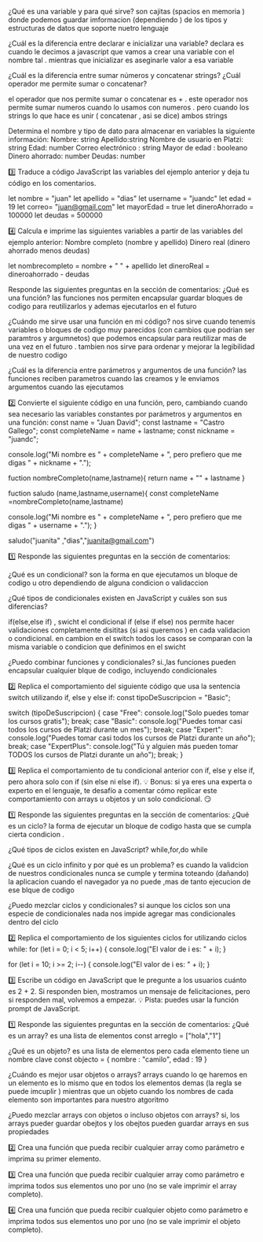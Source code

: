 ¿Qué es una variable y para qué sirve?
son cajitas (spacios en memoria ) donde podemos guardar imformacion (dependiendo ) de los tipos  y estructuras  de datos que soporte nuetro lenguaje

¿Cuál es la diferencia entre declarar e inicializar una variable?
declara es cuando le decimos a javascript que vamos a crear una variable con el nombre tal . mientras que inicializar es aseginarle valor a esa variable 

¿Cuál es la diferencia entre sumar números y concatenar strings?
¿Cuál operador me permite sumar o concatenar?

el operador que nos permite sumar o concatenar es + . este operador nos permite sumar numeros cuando lo usamos con numeros . pero cuando los strings  lo que hace es unir ( concatenar , asi se dice) ambos strings




Determina el nombre y tipo de dato para almacenar en variables la siguiente información:
Nombre: string 
Apellido:string
Nombre de usuario en Platzi: string
Edad: number
Correo electrónico : string
Mayor de edad : booleano
Dinero ahorrado: number
Deudas: number 



3️⃣ Traduce a código JavaScript las variables del ejemplo anterior y deja tu código en los comentarios.

let nombre = "juan"
let apellido = "dias"
let username = "juandc"
let edad = 19
let correo= "juan@gmail.com"
let mayorEdad = true
let dineroAhorrado = 100000
let deudas = 500000





4️⃣ Calcula e imprime las siguientes variables a partir de las variables del ejemplo anterior:
Nombre completo (nombre y apellido)
Dinero real (dinero ahorrado menos deudas)

let nombrecompleto  = nombre + " " +  apellido
let dineroReal = dineroahorrado - deudas 




Responde las siguientes preguntas en la sección de comentarios:
¿Qué es una función?
  las funciones nos permiten encapsular guardar bloques de codigo para reutilizarlos y ademas ejecutarlos en el futuro 


¿Cuándo me sirve usar una función en mi código?
nos sirve cuando tenemis variables o bloques de codigo muy  parecidos (con cambios que podrian ser paramtros y argumnetos) que podemos encapsular para reutilizar mas de una vez en el futuro .  tambien nos sirve para ordenar y mejorar la legibilidad de nuestro codigo


¿Cuál es la diferencia entre parámetros y argumentos de una función?
las funciones reciben parametros cuando las creamos y le enviamos argumentos cuando las ejecutamos 


2️⃣ Convierte el siguiente código en una función, pero, cambiando cuando sea necesario las variables constantes por parámetros y argumentos en una función:
const name = "Juan David";
const lastname = "Castro Gallego";
const completeName = name + lastname;
const nickname = "juandc";

console.log("Mi nombre es " + completeName + ", pero prefiero que me digas " + nickname + ".");

fuction nombreCompleto(name,lastname){
    return name + "" + lastname
}

fuction saludo (name,lastname,username){
const completeName =nombreCompleto(name,lastname)

console.log("Mi nombre es " + completeName + ", pero prefiero que me digas " + username + ".");
}

saludo("juanita" ,"dias","juanita@gmail.com")


1️⃣ Responde las siguientes preguntas en la sección de comentarios:

¿Qué es un condicional?
son la forma en que ejecutamos un bloque de codigo u otro dependiendo de alguna condicion o validaccion

¿Qué tipos de condicionales existen en JavaScript y cuáles son sus diferencias?

if(else,else if) , swicht
el condicional if (else if else) nos permite hacer validaciones completamente disititas (si asi queremos ) en cada validacion o condicional. en cambion en el switch todos los casos se comparan con la misma variable o condicion que definimos en el swicht 

¿Puedo combinar funciones y condicionales?
si.,las funciones pueden encapsular cualquier blque de codigo, incluyendo condicionales 





2️⃣ Replica el comportamiento del siguiente código que usa la sentencia switch utilizando if, else y else if:
const tipoDeSuscripcion = "Basic";

switch (tipoDeSuscripcion) {
   case "Free":
       console.log("Solo puedes tomar los cursos gratis");
       break;
   case "Basic":
       console.log("Puedes tomar casi todos los cursos de Platzi durante un mes");
       break;
   case "Expert":
       console.log("Puedes tomar casi todos los cursos de Platzi durante un año");
       break;
   case "ExpertPlus":
       console.log("Tú y alguien más pueden tomar TODOS los cursos de Platzi durante un año");
       break;
}



3️⃣ Replica el comportamiento de tu condicional anterior con if, else y else if, pero ahora solo con if (sin else ni else if).
💡 Bonus: si ya eres una experta o experto en el lenguaje, te desafío a comentar cómo replicar este comportamiento con arrays u objetos y un solo condicional. 😏




1️⃣ Responde las siguientes preguntas en la sección de comentarios:
¿Qué es un ciclo?
la forma de ejecutar un bloque de codigo hasta que se cumpla cierta condicion .


¿Qué tipos de ciclos existen en JavaScript?
while,for,do while


¿Qué es un ciclo infinito y por qué es un problema?
es cuando la validcion de nuestros condicionales nunca se cumple y termina toteando (dañando) la aplicacion cuando el navegador ya no puede ,mas de tanto ejecucion de ese blque de codigo

¿Puedo mezclar ciclos y condicionales?
si aunque los ciclos son una especie de condicionales nada nos impide agregar  mas condicionales dentro del ciclo




2️⃣ Replica el comportamiento de los siguientes ciclos for utilizando ciclos while:
for (let i = 0; i < 5; i++) {
    console.log("El valor de i es: " + i);
}

for (let i = 10; i >= 2; i--) {
    console.log("El valor de i es: " + i);
}



3️⃣ Escribe un código en JavaScript que le pregunte a los usuarios cuánto es 2 + 2. Si responden bien, mostramos un mensaje de felicitaciones, pero si responden mal, volvemos a empezar.
💡 Pista: puedes usar la función prompt de JavaScript.





1️⃣ Responde las siguientes preguntas en la sección de comentarios:
¿Qué es un array?
es una lista de elementos 
const arreglo  = ["hola","1"]

¿Qué es un objeto?
es una lista de elementos pero cada elemento tiene un nombre clave 
const objecto = {
  nombre  : "camilo",
  edad : 19
}


¿Cuándo es mejor usar objetos o arrays?
arrays cuando lo qe haremos en un elemento es lo mismo que en todos los elementos 
demas (la regla se puede imcuplir ) mientras que un objeto cuando los nombres de cada elemento son importantes para nuestro atgoritmo


¿Puedo mezclar arrays con objetos o incluso objetos con arrays?
si, los arrays pueder guardar obejtos y los obejtos pueden guardar arrays en sus propiedades

2️⃣ Crea una función que pueda recibir cualquier array como parámetro e imprima su primer elemento.

3️⃣ Crea una función que pueda recibir cualquier array como parámetro e imprima todos sus elementos uno por uno (no se vale imprimir el array completo).

4️⃣ Crea una función que pueda recibir cualquier objeto como parámetro e imprima todos sus elementos uno por uno (no se vale imprimir el objeto completo).